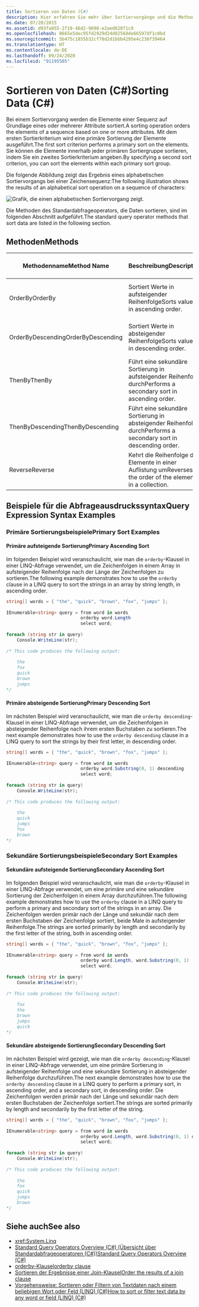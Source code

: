 ```yaml
---
title: Sortieren von Daten (C#)
description: Hier erfahren Sie mehr über Sortiervorgänge und die Methoden von Standardabfrageoperatoren, die Sortiervorgänge in LINQ in C# ausführen.
ms.date: 07/20/2015
ms.assetid: d93fa055-2f19-46d2-9898-e2aed628f1c9
ms.openlocfilehash: 0665e5dec95fd2929d24d82568de66597df1c0bd
ms.sourcegitcommit: 5b475c1855b32cf78d2d1bbb4295e4c236f39464
ms.translationtype: HT
ms.contentlocale: de-DE
ms.lasthandoff: 09/24/2020
ms.locfileid: "91195505"
---
```

# <a name="sorting-data-c"></a><span data-ttu-id="f1831-103">Sortieren von Daten (C#)</span><span class="sxs-lookup"><span data-stu-id="f1831-103">Sorting Data (C#)</span></span>

<span data-ttu-id="f1831-104">Bei einem Sortiervorgang werden die Elemente einer Sequenz auf Grundlage eines oder mehrerer Attribute sortiert.</span><span class="sxs-lookup"><span data-stu-id="f1831-104">A sorting operation orders the elements of a sequence based on one or more attributes.</span></span> <span data-ttu-id="f1831-105">Mit dem ersten Sortierkriterium wird eine primäre Sortierung der Elemente ausgeführt.</span><span class="sxs-lookup"><span data-stu-id="f1831-105">The first sort criterion performs a primary sort on the elements.</span></span> <span data-ttu-id="f1831-106">Sie können die Elemente innerhalb jeder primären Sortiergruppe sortieren, indem Sie ein zweites Sortierkriterium angeben.</span><span class="sxs-lookup"><span data-stu-id="f1831-106">By specifying a second sort criterion, you can sort the elements within each primary sort group.</span></span>  
  
 <span data-ttu-id="f1831-107">Die folgende Abbildung zeigt das Ergebnis eines alphabetischen Sortiervorgangs bei einer Zeichensequenz:</span><span class="sxs-lookup"><span data-stu-id="f1831-107">The following illustration shows the results of an alphabetical sort operation on a sequence of characters:</span></span>
  
 ![Grafik, die einen alphabetischen Sortiervorgang zeigt.](./media/sorting-data/alphabetical-sort-operation.png)  
  
 <span data-ttu-id="f1831-109">Die Methoden des Standardabfrageoperators, die Daten sortieren, sind im folgenden Abschnitt aufgeführt.</span><span class="sxs-lookup"><span data-stu-id="f1831-109">The standard query operator methods that sort data are listed in the following section.</span></span>  
  
## <a name="methods"></a><span data-ttu-id="f1831-110">Methoden</span><span class="sxs-lookup"><span data-stu-id="f1831-110">Methods</span></span>  
  
|<span data-ttu-id="f1831-111">Methodenname</span><span class="sxs-lookup"><span data-stu-id="f1831-111">Method Name</span></span>|<span data-ttu-id="f1831-112">Beschreibung</span><span class="sxs-lookup"><span data-stu-id="f1831-112">Description</span></span>|<span data-ttu-id="f1831-113">C#-Abfrageausdruckssyntax</span><span class="sxs-lookup"><span data-stu-id="f1831-113">C# Query Expression Syntax</span></span>|<span data-ttu-id="f1831-114">Weitere Informationen</span><span class="sxs-lookup"><span data-stu-id="f1831-114">More Information</span></span>|  
|-----------------|-----------------|---------------------------------|----------------------|  
|<span data-ttu-id="f1831-115">OrderBy</span><span class="sxs-lookup"><span data-stu-id="f1831-115">OrderBy</span></span>|<span data-ttu-id="f1831-116">Sortiert Werte in aufsteigender Reihenfolge</span><span class="sxs-lookup"><span data-stu-id="f1831-116">Sorts values in ascending order.</span></span>|`orderby`|<xref:System.Linq.Enumerable.OrderBy%2A?displayProperty=nameWithType><br /><br /> <xref:System.Linq.Queryable.OrderBy%2A?displayProperty=nameWithType>|  
|<span data-ttu-id="f1831-117">OrderByDescending</span><span class="sxs-lookup"><span data-stu-id="f1831-117">OrderByDescending</span></span>|<span data-ttu-id="f1831-118">Sortiert Werte in absteigender Reihenfolge</span><span class="sxs-lookup"><span data-stu-id="f1831-118">Sorts values in descending order.</span></span>|`orderby … descending`|<xref:System.Linq.Enumerable.OrderByDescending%2A?displayProperty=nameWithType><br /><br /> <xref:System.Linq.Queryable.OrderByDescending%2A?displayProperty=nameWithType>|  
|<span data-ttu-id="f1831-119">ThenBy</span><span class="sxs-lookup"><span data-stu-id="f1831-119">ThenBy</span></span>|<span data-ttu-id="f1831-120">Führt eine sekundäre Sortierung in aufsteigender Reihenfolge durch</span><span class="sxs-lookup"><span data-stu-id="f1831-120">Performs a secondary sort in ascending order.</span></span>|`orderby …, …`|<xref:System.Linq.Enumerable.ThenBy%2A?displayProperty=nameWithType><br /><br /> <xref:System.Linq.Queryable.ThenBy%2A?displayProperty=nameWithType>|  
|<span data-ttu-id="f1831-121">ThenByDescending</span><span class="sxs-lookup"><span data-stu-id="f1831-121">ThenByDescending</span></span>|<span data-ttu-id="f1831-122">Führt eine sekundäre Sortierung in absteigender Reihenfolge durch</span><span class="sxs-lookup"><span data-stu-id="f1831-122">Performs a secondary sort in descending order.</span></span>|`orderby …, … descending`|<xref:System.Linq.Enumerable.ThenByDescending%2A?displayProperty=nameWithType><br /><br /> <xref:System.Linq.Queryable.ThenByDescending%2A?displayProperty=nameWithType>|  
|<span data-ttu-id="f1831-123">Reverse</span><span class="sxs-lookup"><span data-stu-id="f1831-123">Reverse</span></span>|<span data-ttu-id="f1831-124">Kehrt die Reihenfolge der Elemente in einer Auflistung um</span><span class="sxs-lookup"><span data-stu-id="f1831-124">Reverses the order of the elements in a collection.</span></span>|<span data-ttu-id="f1831-125">Nicht zutreffend.</span><span class="sxs-lookup"><span data-stu-id="f1831-125">Not applicable.</span></span>|<xref:System.Linq.Enumerable.Reverse%2A?displayProperty=nameWithType><br /><br /> <xref:System.Linq.Queryable.Reverse%2A?displayProperty=nameWithType>|  
  
## <a name="query-expression-syntax-examples"></a><span data-ttu-id="f1831-126">Beispiele für die Abfrageausdruckssyntax</span><span class="sxs-lookup"><span data-stu-id="f1831-126">Query Expression Syntax Examples</span></span>  
  
### <a name="primary-sort-examples"></a><span data-ttu-id="f1831-127">Primäre Sortierungsbeispiele</span><span class="sxs-lookup"><span data-stu-id="f1831-127">Primary Sort Examples</span></span>  
  
#### <a name="primary-ascending-sort"></a><span data-ttu-id="f1831-128">Primäre aufsteigende Sortierung</span><span class="sxs-lookup"><span data-stu-id="f1831-128">Primary Ascending Sort</span></span>  

 <span data-ttu-id="f1831-129">Im folgenden Beispiel wird veranschaulicht, wie man die `orderby`-Klausel in einer LINQ-Abfrage verwendet, um die Zeichenfolgen in einem Array in aufsteigender Reihenfolge nach der Länge der Zeichenfolgen zu sortieren.</span><span class="sxs-lookup"><span data-stu-id="f1831-129">The following example demonstrates how to use the `orderby` clause in a LINQ query to sort the strings in an array by string length, in ascending order.</span></span>  
  
```csharp  
string[] words = { "the", "quick", "brown", "fox", "jumps" };  
  
IEnumerable<string> query = from word in words  
                            orderby word.Length  
                            select word;  
  
foreach (string str in query)  
    Console.WriteLine(str);  
  
/* This code produces the following output:  
  
    the  
    fox  
    quick  
    brown  
    jumps  
*/  
```  
  
#### <a name="primary-descending-sort"></a><span data-ttu-id="f1831-130">Primäre absteigende Sortierung</span><span class="sxs-lookup"><span data-stu-id="f1831-130">Primary Descending Sort</span></span>  

 <span data-ttu-id="f1831-131">Im nächsten Beispiel wird veranschaulicht, wie man die `orderby descending`-Klausel in einer LINQ-Abfrage verwendet, um die Zeichenfolgen in absteigender Reihenfolge nach ihrem ersten Buchstaben zu sortieren.</span><span class="sxs-lookup"><span data-stu-id="f1831-131">The next example demonstrates how to use the `orderby descending` clause in a LINQ query to sort the strings by their first letter, in descending order.</span></span>  
  
```csharp  
string[] words = { "the", "quick", "brown", "fox", "jumps" };  
  
IEnumerable<string> query = from word in words  
                            orderby word.Substring(0, 1) descending  
                            select word;  
  
foreach (string str in query)  
    Console.WriteLine(str);  
  
/* This code produces the following output:  
  
    the  
    quick  
    jumps  
    fox  
    brown  
*/  
```  
  
### <a name="secondary-sort-examples"></a><span data-ttu-id="f1831-132">Sekundäre Sortierungsbeispiele</span><span class="sxs-lookup"><span data-stu-id="f1831-132">Secondary Sort Examples</span></span>  
  
#### <a name="secondary-ascending-sort"></a><span data-ttu-id="f1831-133">Sekundäre aufsteigende Sortierung</span><span class="sxs-lookup"><span data-stu-id="f1831-133">Secondary Ascending Sort</span></span>  

 <span data-ttu-id="f1831-134">Im folgenden Beispiel wird veranschaulicht, wie man die `orderby`-Klausel in einer LINQ-Abfrage verwendet, um eine primäre und eine sekundäre Sortierung der Zeichenfolgen in einem Array durchzuführen.</span><span class="sxs-lookup"><span data-stu-id="f1831-134">The following example demonstrates how to use the `orderby` clause in a LINQ query to perform a primary and secondary sort of the strings in an array.</span></span> <span data-ttu-id="f1831-135">Die Zeichenfolgen werden primär nach der Länge und sekundär nach dem ersten Buchstaben der Zeichenfolge sortiert, beide Male in aufsteigender Reihenfolge.</span><span class="sxs-lookup"><span data-stu-id="f1831-135">The strings are sorted primarily by length and secondarily by the first letter of the string, both in ascending order.</span></span>  
  
```csharp  
string[] words = { "the", "quick", "brown", "fox", "jumps" };  
  
IEnumerable<string> query = from word in words  
                            orderby word.Length, word.Substring(0, 1)  
                            select word;  
  
foreach (string str in query)  
    Console.WriteLine(str);  
  
/* This code produces the following output:  
  
    fox  
    the  
    brown  
    jumps  
    quick  
*/  
```  
  
#### <a name="secondary-descending-sort"></a><span data-ttu-id="f1831-136">Sekundäre absteigende Sortierung</span><span class="sxs-lookup"><span data-stu-id="f1831-136">Secondary Descending Sort</span></span>  

 <span data-ttu-id="f1831-137">Im nächsten Beispiel wird gezeigt, wie man die `orderby descending`-Klausel in einer LINQ-Abfrage verwendet, um eine primäre Sortierung in aufsteigender Reihenfolge und eine sekundäre Sortierung in absteigender Reihenfolge durchzuführen.</span><span class="sxs-lookup"><span data-stu-id="f1831-137">The next example demonstrates how to use the `orderby descending` clause in a LINQ query to perform a primary sort, in ascending order, and a secondary sort, in descending order.</span></span> <span data-ttu-id="f1831-138">Die Zeichenfolgen werden primär nach der Länge und sekundär nach dem ersten Buchstaben der Zeichenfolge sortiert.</span><span class="sxs-lookup"><span data-stu-id="f1831-138">The strings are sorted primarily by length and secondarily by the first letter of the string.</span></span>  
  
```csharp  
string[] words = { "the", "quick", "brown", "fox", "jumps" };  
  
IEnumerable<string> query = from word in words  
                            orderby word.Length, word.Substring(0, 1) descending  
                            select word;  
  
foreach (string str in query)  
    Console.WriteLine(str);  
  
/* This code produces the following output:  
  
    the  
    fox  
    quick  
    jumps  
    brown  
*/  
```  
  
## <a name="see-also"></a><span data-ttu-id="f1831-139">Siehe auch</span><span class="sxs-lookup"><span data-stu-id="f1831-139">See also</span></span>

- <xref:System.Linq>
- [<span data-ttu-id="f1831-140">Standard Query Operators Overview (C#) (Übersicht über Standardabfrageoperatoren (C#))</span><span class="sxs-lookup"><span data-stu-id="f1831-140">Standard Query Operators Overview (C#)</span></span>](./standard-query-operators-overview.md)
- [<span data-ttu-id="f1831-141">orderby-Klausel</span><span class="sxs-lookup"><span data-stu-id="f1831-141">orderby clause</span></span>](../../../language-reference/keywords/orderby-clause.md)
- [<span data-ttu-id="f1831-142">Sortieren der Ergebnisse einer Join-Klausel</span><span class="sxs-lookup"><span data-stu-id="f1831-142">Order the results of a join clause</span></span>](../../../linq/order-the-results-of-a-join-clause.md)
- [<span data-ttu-id="f1831-143">Vorgehensweise: Sortieren oder Filtern von Textdaten nach einem beliebigen Wort oder Feld (LINQ) (C#)</span><span class="sxs-lookup"><span data-stu-id="f1831-143">How to sort or filter text data by any word or field (LINQ) (C#)</span></span>](./how-to-sort-or-filter-text-data-by-any-word-or-field-linq.md)
